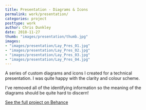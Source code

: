 ```yaml
---
title: Presentation - Diagrams & Icons
permalink: work/presentation/
categories: project
posttype: work
author: Chris Dunkley
date: 2018-11-27
thumb: "images/presentation/thumb.jpg"
images:
- "images/presentation/Lay_Pres_01.jpg"
- "images/presentation/Lay_Pres_02.jpg"
- "images/presentation/Lay_Pres_03.jpg"
- "images/presentation/Lay_Pres_04.jpg"
---
```


A series of custom diagrams and icons I created for a technical presentation. I was quite happy with the clarity and colour scheme.

I've removed all of the identifying information so the meaning of the diagrams should be quite hard to discern!

<a class="big-button" href="https://www.behance.net/gallery/58280931/Icons-diagrams">See the full project on Behance</a>